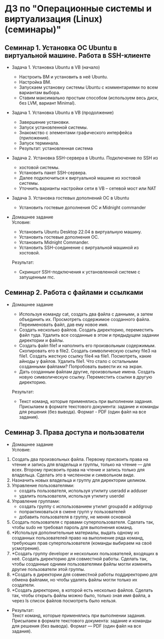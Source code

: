 # ДЗ по "Операционные системы и виртуализация (Linux) (семинары)"

## Семинар 1. Установка ОС Ubuntu в виртуальной машине. Работа в SSH-клиенте
* Задача 1. Установка Ubuntu в VB (начало)
  - Настроить ВМ и установить в неё Ubuntu.
  - Настройка ВМ.
  - Запускаем установку системы Ubuntu с комментариями
по всем вариантам выбора.
  - Ставим максимально простым способом (используем
весь диск, без LVM, вариант Minimal).

* Задача 1. Установка Ubuntu в VB (продолжение)
  - Завершение установки.
  - Запуск установленной системы.
  - Знакомство с элементами графического интерфейса
(приложения).
  - Запуск терминала.
  - Результат: установленная система

* Задача 2. Установка SSH-сервера в Ubuntu. Подключение по SSH из
  - хостовой системы.
  - Установить пакет SSH-сервера.
  - Далее подключиться к виртуальной машине из хостовой
системы.
  - Уточнить варианты настройки сети в VB – сетевой мост
или NAT

* Задача 3. Установка гостевых дополнений ОС в Ubuntu
  - Установить гостевые дополнения ОС и Midnight
commander

* Домашнее задание  
Условие:
  - Установить Ubuntu Desktop 22.04 в виртуальную
машину.
  - Установить гостевые дополнения ОС.
  - Установить Midnight Commander.
  - Установить SSH-соединение с виртуальной машиной
из хостовой.  

   Результат:  
  - Скриншот SSH-подключения к установленной системе с
   запущенным mc.

## Семинар 2. Работа с файлами и ссылками
* Домашнее задание
  - Используя команду cat, создать два файла с данными, а затем объединить их.
Просмотреть содержимое созданного файла. Переименовать файл, дав ему новое
имя.
  - Создать несколько файлов. Создать директорию, переместить файл туда. Удалить
все созданные в этом и предыдущем задании директории и файлы.
  - Создать файл file1 и наполнить его произвольным содержимым. Скопировать его в
file2. Создать символическую ссылку file3 на file1. Создать жесткую ссылку file4 на
file1. Посмотреть, какие айноды у файлов. Удалить file1. Что стало с остальными
созданными файлами? Попробовать вывести их на экран.
  - Дать созданным файлам другие, произвольные имена. Создать новую
символическую ссылку. Переместить ссылки в другую директорию.  
  
  Результат:
  - Текст команд, которые применялись при выполнении задания. Присылаем в формате
текстового документа: задание и команды для решения (без вывода). Формат - PDF
(один файл на все задания).

## Семинар 3. Права доступа и пользователи
* Домашнее задание  
Условие:
1. Создать два произвольных файла. Первому присвоить права на чтение и запись для владельца и группы,
только на чтение — для всех. Второму присвоить права на чтение и запись только для владельца.
Сделать это в численном и символьном виде.
2. Назначить новых владельца и группу для директории целиком.
3. Управление пользователями:
    - создать пользователя, используя утилиту useradd и adduser
    - удалить пользователя, используя утилиту userdel
4. Управление группами:
    - создать группу с использованием утилит groupadd и addgroup
    - попрактиковаться в смене групп у пользователей
    - добавить пользователя в группу, не меняя основной
5. Создать пользователя с правами суперпользователя. Сделать так, чтобы sudo не требовал пароль для выполнения команд.
6. *Используя дополнительные материалы, выдать одному из созданных пользователей право на выполнение ряда команд,
требующих прав суперпользователя (команды выбираем на своё усмотрение).
7. *Создать группу developer и нескольких пользователей, входящих в неё. Создать директорию для совместной работы.
Сделать так, чтобы созданные одними пользователями файлы могли изменять другие пользователи этой группы.
8. *Создать в директории для совместной работы поддиректорию для обмена файлами, но чтобы удалять файлы могли только
их создатели.
9. *Создать директорию, в которой есть несколько файлов. Сделать так, чтобы открыть файлы можно было, только зная имя
файла, а через ls список файлов посмотреть было нельзя.

* Результат:  
Текст команд, которые применялись при выполнении задания. Присылаем в формате текстового документа: задание
и команды для решения (без вывода). Формат — PDF (один файл на все задания).